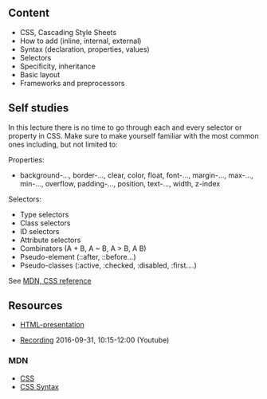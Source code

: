 ## Content
- CSS, Cascading Style Sheets
- How to add (inline, internal, external)
- Syntax (declaration, properties, values)
- Selectors
- Specificity, inheritance
- Basic layout
- Frameworks and preprocessors


## Self studies
In this lecture there is no time to go through each and every selector or property in CSS. Make sure to make yourself familiar with the most common ones including, but not limited to:

Properties:
- background-..., border-..., clear, color, float, font-..., margin-..., max-..., min-..., overflow, padding-..., position, text-..., width, z-index

Selectors:
- Type selectors
- Class selectors
- ID selectors
- Attribute selectors
- Combinators (A + B, A ~ B, A > B, A B)
- Pseudo-element (::after, ::before...)
- Pseudo-classes (:active, :checked, :disabled, :first....)


See [MDN, CSS  reference](https://developer.mozilla.org/en-US/docs/Web/CSS/Reference)

## Resources
- [HTML-presentation](https://raw.githubusercontent.com/CS-LNU-Learning-Objects/css/master/lectures/01/index.html)

- [Recording](#) 2016-09-31, 10:15-12:00 (Youtube)


### MDN
- [CSS](whttps://developer.mozilla.org/en-US/docs/Web/CSS)
- [CSS Syntax](https://developer.mozilla.org/en-US/docs/Web/CSS/Syntax)
